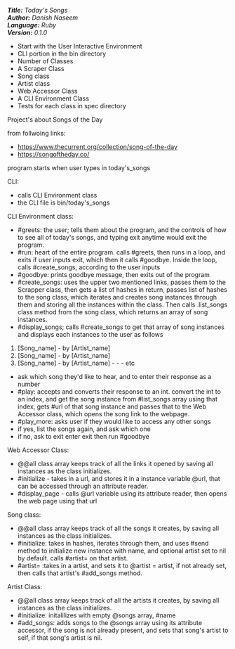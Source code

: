 ***Title:** Today's Songs* <br />
***Author:** Danish Naseem* <br />
***Language:** Ruby* <br />
***Version:** 0.1.0*

- Start with the User Interactive Environment
- CLI portion in the bin directory
- Number of Classes
- A Scraper Class
- Song class
- Artist class
- Web Accessor Class
- A CLI Environment Class
- Tests for each class in spec directory


Project's about Songs of the Day

from follwoing links:
- https://www.thecurrent.org/collection/song-of-the-day
- https://songoftheday.co/

program starts when user types in today's_songs

CLI:
- calls CLI Environment class
- the CLI file is bin/today's_songs

CLI Environment class:
- #greets: the user; tells them about the program, and the controls of how to see all of today's songs, and typing exit anytime
  would exit the program.
- #run: heart of the entire program. calls #greets, then runs in a loop, and exits if user inputs exit, which then it calls #goodbye. Inside the loop, calls #create_songs, according to the user inputs
- #goodbye:  prints goodbye message, then exits out of the program
- #create_songs: uses the upper two mentioned links,
  passes them to the Scrapper class, then gets a list of hashes in return, passes list of hashes to the song class, which iterates and creates song instances through them and storing all the instances within the class. Then calls .list_songs class method from the song class, which returns an array of song instances.
- #display_songs; calls #create_songs to get that array of song instances and displays each instances to the user as follows

1. [Song_name] - by [Artist_name]
2. [Song_name] - by [Artist_name]
3. [Song_name] - by [Artist_name]
	       -
	       -
	       -
	      etc

- ask which song they'd like to hear, and to enter their response as a number
- #play: accepts and converts their response to an int.
  convert the int to an index, and get the song instance from #list_songs array using that index, gets #url of that song instance and passes that to the Web Accessor class, which opens the song link to the webpage.
- #play_more: asks user if they would like to access any other songs
- if yes, list the songs again, and ask which one
- if no, ask to exit enter exit then run #goodbye

Web Accessor Class:
- @@all class array keeps track of all the links it opened by saving all instances as the class initializes.
- #initialize - takes in a url, and stores it in a instance variable @url, that can be accessed through an attribute reader.
- #display_page - calls @url variable using its attribute reader, then opens the web page using that url

Song class:
- @@all class array keeps track of all the songs it creates, by saving all instances as the class initializes.
- #initialize: takes in hashes, iterates through them, and uses #send method to initialize new instance with name, and optional artist set to nil by default. calls #artist= on that artist.
- #artist= :takes in a artist, and sets it to @artist = artist, if not already set, then calls that artist's #add_songs method.
  
Artist Class:
- @@all class array keeps track of all the artists it creates, by saving all instances as the class initializes.
- #initialize: initalilizes with empty @songs array, #name
- #add_songs: adds songs to the @songs array using its attribute accessor, if the song is not already present, and sets that song's artist to self, if that song's artist is nil.
